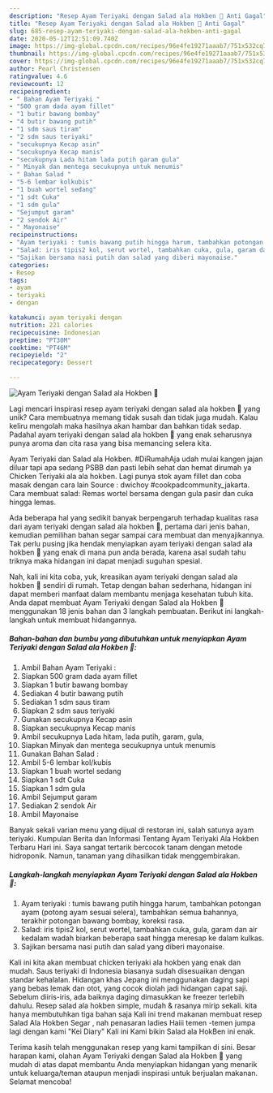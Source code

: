 ```yaml
---
description: "Resep Ayam Teriyaki dengan Salad ala Hokben 🤭 Anti Gagal"
title: "Resep Ayam Teriyaki dengan Salad ala Hokben 🤭 Anti Gagal"
slug: 685-resep-ayam-teriyaki-dengan-salad-ala-hokben-anti-gagal
date: 2020-05-12T12:51:09.740Z
image: https://img-global.cpcdn.com/recipes/96e4fe19271aaab7/751x532cq70/ayam-teriyaki-dengan-salad-ala-hokben-🤭-foto-resep-utama.jpg
thumbnail: https://img-global.cpcdn.com/recipes/96e4fe19271aaab7/751x532cq70/ayam-teriyaki-dengan-salad-ala-hokben-🤭-foto-resep-utama.jpg
cover: https://img-global.cpcdn.com/recipes/96e4fe19271aaab7/751x532cq70/ayam-teriyaki-dengan-salad-ala-hokben-🤭-foto-resep-utama.jpg
author: Pearl Christensen
ratingvalue: 4.6
reviewcount: 12
recipeingredient:
- " Bahan Ayam Teriyaki "
- "500 gram dada ayam fillet"
- "1 butir bawang bombay"
- "4 butir bawang putih"
- "1 sdm saus tiram"
- "2 sdm saus teriyaki"
- "secukupnya Kecap asin"
- "secukupnya Kecap manis"
- "secukupnya Lada hitam lada putih garam gula"
- " Minyak dan mentega secukupnya untuk menumis"
- " Bahan Salad "
- "5-6 lembar kolkubis"
- "1 buah wortel sedang"
- "1 sdt Cuka"
- "1 sdm gula"
- "Sejumput garam"
- "2 sendok Air"
- " Mayonaise"
recipeinstructions:
- "Ayam teriyaki : tumis bawang putih hingga harum, tambahkan potongan ayam (potong ayam sesuai selera), tambahkan semua bahannya, terakhir potongan bawang bombay, koreksi rasa."
- "Salad: iris tipis2 kol, serut wortel, tambahkan cuka, gula, garam dan air kedalam wadah biarkan beberapa saat hingga meresap ke dalam kulkas."
- "Sajikan bersama nasi putih dan salad yang diberi mayonaise."
categories:
- Resep
tags:
- ayam
- teriyaki
- dengan

katakunci: ayam teriyaki dengan 
nutrition: 221 calories
recipecuisine: Indonesian
preptime: "PT30M"
cooktime: "PT46M"
recipeyield: "2"
recipecategory: Dessert

---
```



![Ayam Teriyaki dengan Salad ala Hokben 🤭](https://img-global.cpcdn.com/recipes/96e4fe19271aaab7/751x532cq70/ayam-teriyaki-dengan-salad-ala-hokben-🤭-foto-resep-utama.jpg)

Lagi mencari inspirasi resep ayam teriyaki dengan salad ala hokben 🤭 yang unik? Cara membuatnya memang tidak susah dan tidak juga mudah. Kalau keliru mengolah maka hasilnya akan hambar dan bahkan tidak sedap. Padahal ayam teriyaki dengan salad ala hokben 🤭 yang enak seharusnya punya aroma dan cita rasa yang bisa memancing selera kita.

Ayam Teriyaki dan Salad ala Hokben. #DiRumahAja udah mulai kangen jajan diluar tapi apa sedang PSBB dan pasti lebih sehat dan hemat dirumah ya Chicken Teriyaki ala ala hokben. Lagi punya stok ayam fillet dan coba masak dengan cara lain Source : dwichoy #cookpadcommunity_jakarta. Cara membuat salad: Remas wortel bersama dengan gula pasir dan cuka hingga lemas.

Ada beberapa hal yang sedikit banyak berpengaruh terhadap kualitas rasa dari ayam teriyaki dengan salad ala hokben 🤭, pertama dari jenis bahan, kemudian pemilihan bahan segar sampai cara membuat dan menyajikannya. Tak perlu pusing jika hendak menyiapkan ayam teriyaki dengan salad ala hokben 🤭 yang enak di mana pun anda berada, karena asal sudah tahu triknya maka hidangan ini dapat menjadi suguhan spesial.


Nah, kali ini kita coba, yuk, kreasikan ayam teriyaki dengan salad ala hokben 🤭 sendiri di rumah. Tetap dengan bahan sederhana, hidangan ini dapat memberi manfaat dalam membantu menjaga kesehatan tubuh kita. Anda dapat membuat Ayam Teriyaki dengan Salad ala Hokben 🤭 menggunakan 18 jenis bahan dan 3 langkah pembuatan. Berikut ini langkah-langkah untuk membuat hidangannya.

<!--inarticleads1-->

##### Bahan-bahan dan bumbu yang dibutuhkan untuk menyiapkan Ayam Teriyaki dengan Salad ala Hokben 🤭:

1. Ambil  Bahan Ayam Teriyaki :
1. Siapkan 500 gram dada ayam fillet
1. Siapkan 1 butir bawang bombay
1. Sediakan 4 butir bawang putih
1. Sediakan 1 sdm saus tiram
1. Siapkan 2 sdm saus teriyaki
1. Gunakan secukupnya Kecap asin
1. Siapkan secukupnya Kecap manis
1. Ambil secukupnya Lada hitam, lada putih, garam, gula,
1. Siapkan  Minyak dan mentega secukupnya untuk menumis
1. Gunakan  Bahan Salad :
1. Ambil 5-6 lembar kol/kubis
1. Siapkan 1 buah wortel sedang
1. Siapkan 1 sdt Cuka
1. Siapkan 1 sdm gula
1. Ambil Sejumput garam
1. Sediakan 2 sendok Air
1. Ambil  Mayonaise


Banyak sekali varian menu yang dijual di restoran ini, salah satunya ayam teriyaki. Kumpulan Berita dan Informasi Tentang Ayam Teriyaki Ala Hokben Terbaru Hari ini. Saya sangat tertarik bercocok tanam dengan metode hidroponik. Namun, tanaman yang dihasilkan tidak menggembirakan. 

<!--inarticleads2-->

##### Langkah-langkah menyiapkan Ayam Teriyaki dengan Salad ala Hokben 🤭:

1. Ayam teriyaki : tumis bawang putih hingga harum, tambahkan potongan ayam (potong ayam sesuai selera), tambahkan semua bahannya, terakhir potongan bawang bombay, koreksi rasa.
1. Salad: iris tipis2 kol, serut wortel, tambahkan cuka, gula, garam dan air kedalam wadah biarkan beberapa saat hingga meresap ke dalam kulkas.
1. Sajikan bersama nasi putih dan salad yang diberi mayonaise.


Kali ini kita akan membuat chicken teriyaki ala hokben yang enak dan mudah. Saus teriyaki di Indonesia biasanya sudah disesuaikan dengan standar kehalalan. Hidangan khas Jepang ini menggunakan daging sapi yang bebas lemak dan otot, yang cocok diolah jadi hidangan capat saji. Sebelum diiris-iris, ada baiknya daging dimasukkan ke freezer terlebih dahulu. Resep salad ala hokben simple, mudah &amp; rasanya mirip sekali. kita hanya membutuhkan tiga bahan saja Kali ini trend makanan membuat resep Salad Ala Hokben Segar , nah penasaran ladies Haiii temen -temen jumpa lagi dengan kami &#34;Kei Diary&#34; Kali ini Kami bikin Salad ala HokBen ini enak. 

Terima kasih telah menggunakan resep yang kami tampilkan di sini. Besar harapan kami, olahan Ayam Teriyaki dengan Salad ala Hokben 🤭 yang mudah di atas dapat membantu Anda menyiapkan hidangan yang menarik untuk keluarga/teman ataupun menjadi inspirasi untuk berjualan makanan. Selamat mencoba!
